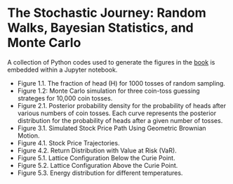 # The Stochastic Journey: Random Walks, Bayesian Statistics, and Monte Carlo

A collection of Python codes used to generate the figures in the [book](https://www.amazon.com/dp/B0DJZKLVCJ) is embedded within a Jupyter notebook.
- Figure 1.1. The fraction of head (H) for 1000 tosses of random sampling.
- Figure 1.2: Monte Carlo simulation for three coin-toss guessing strateges for 10,000 coin tosses.
- Figure 2.1. Posterior probability density for the probability of heads after various numbers of coin tosses. Each curve represents the posterior distribution for the probability of heads after a given number of tosses.
- Figure 3.1. Simulated Stock Price Path Using Geometric Brownian Motion.
- Figure 4.1. Stock Price Trajectories.
- Figure 4.2. Return Distribution with Value at Risk (VaR).
- Figure 5.1. Lattice Configuration Below the Curie Point.
- Figure 5.2. Lattice Configuration Above the Curie Point.
- Figure 5.3. Energy distribution for different temperatures. 
